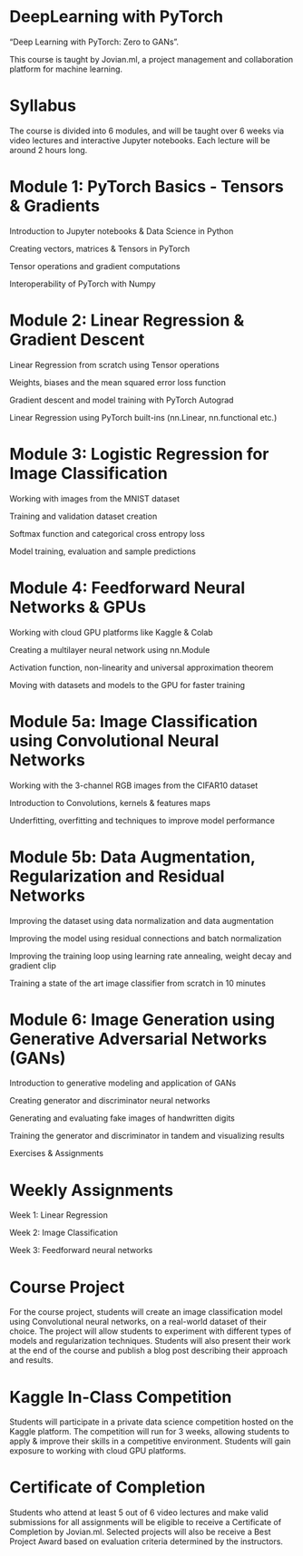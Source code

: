 # DeepLearning with PyTorch
 “Deep Learning with PyTorch: Zero to GANs”. 
 
This course is taught by Jovian.ml, a project management and collaboration platform for machine learning.

# Syllabus
The course is divided into 6 modules, and will be taught over 6 weeks via video lectures and interactive Jupyter notebooks. Each lecture will be around 2 hours long.

# Module 1: PyTorch Basics - Tensors & Gradients

Introduction to Jupyter notebooks & Data Science in Python

Creating vectors, matrices & Tensors in PyTorch

Tensor operations and gradient computations

Interoperability of PyTorch with Numpy

# Module 2: Linear Regression & Gradient Descent

Linear Regression from scratch using Tensor operations

Weights, biases and the mean squared error loss function

Gradient descent and model training with PyTorch Autograd

Linear Regression using PyTorch built-ins (nn.Linear, nn.functional etc.)

# Module 3: Logistic Regression for Image Classification

Working with images from the MNIST dataset

Training and validation dataset creation

Softmax function and categorical cross entropy loss

Model training, evaluation and sample predictions

# Module 4: Feedforward Neural Networks & GPUs

Working with cloud GPU platforms like Kaggle & Colab

Creating a multilayer neural network using nn.Module

Activation function, non-linearity and universal approximation theorem

Moving with datasets and models to the GPU for faster training

# Module 5a: Image Classification using Convolutional Neural Networks

Working with the 3-channel RGB images from the CIFAR10 dataset

Introduction to Convolutions, kernels & features maps

Underfitting, overfitting and techniques to improve model performance

# Module 5b: Data Augmentation, Regularization and Residual Networks

Improving the dataset using data normalization and data augmentation

Improving the model using residual connections and batch normalization

Improving the training loop using learning rate annealing, weight decay and gradient clip

Training a state of the art image classifier from scratch in 10 minutes

# Module 6: Image Generation using Generative Adversarial Networks (GANs)

Introduction to generative modeling and application of GANs

Creating generator and discriminator neural networks

Generating and evaluating fake images of handwritten digits

Training the generator and discriminator in tandem and visualizing results

Exercises & Assignments

# Weekly Assignments

Week 1: Linear Regression

Week 2: Image Classification

Week 3: Feedforward neural networks

# Course Project

For the course project, students will create an image classification model using Convolutional neural networks, on a real-world dataset of their choice. The project will allow students to experiment with different types of models and regularization techniques. Students will also present their work at the end of the course and publish a blog post describing their approach and results.

# Kaggle In-Class Competition

Students will participate in a private data science competition hosted on the Kaggle platform. The competition will run for 3 weeks, allowing students to apply & improve their skills in a competitive environment. Students will gain exposure to working with cloud GPU platforms.

# Certificate of Completion

Students who attend at least 5 out of 6 video lectures and make valid submissions for all assignments will be eligible to receive a Certificate of Completion by Jovian.ml. Selected projects will also be receive a Best Project Award based on evaluation criteria determined by the instructors.
